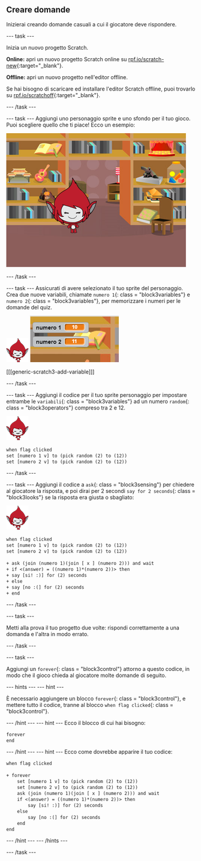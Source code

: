 ## Creare domande

Inizierai creando domande casuali a cui il giocatore deve rispondere.

\--- task \---

Inizia un nuovo progetto Scratch.

**Online:** apri un nuovo progetto Scratch online su [rpf.io/scratch-new](http://rpf.io/scratchon){:target="_blank"}.

**Offline:** apri un nuovo progetto nell'editor offline.

Se hai bisogno di scaricare ed installare l'editor Scratch offline, puoi trovarlo su [rpf.io/scratchoff](http://rpf.io/scratchoff){:target="_blank"}.

\--- /task \---

\--- task \--- Aggiungi uno personaggio sprite e uno sfondo per il tuo gioco. Puoi scegliere quello che ti piace! Ecco un esempio:

![schermata](images/brain-setting.png)

\--- /task \---

\--- task \--- Assicurati di avere selezionato il tuo sprite del personaggio. Crea due nuove variabili, chiamate `numero 1`{: class = "block3variables"} e `numero 2`{: class = "block3variables"}, per memorizzare i numeri per le domande del quiz.

![screenshot](images/giga-sprite.png) ![schermata](images/brain-variables.png)

[[[generic-scratch3-add-variable]]]

\--- /task \---

\--- task \--- Aggiungi il codice per il tuo sprite personaggio per impostare entrambe le `variabili`{: class = "block3variables"} ad un numero `random`{: class = "block3operators"} compreso tra 2 e 12.

![schermata](images/giga-sprite.png)

```blocks3
when flag clicked
set [numero 1 v] to (pick random (2) to (12))
set [numero 2 v] to (pick random (2) to (12))
```

\--- /task \---

\--- task \--- Aggiungi il codice a `ask`{: class = "block3sensing"} per chiedere al giocatore la risposta, e poi dirai per 2 secondi `say for 2 seconds`{: class = "block3looks"} se la risposta era giusta o sbagliato:

![schermata](images/giga-sprite.png)

```blocks3
when flag clicked
set [numero 1 v] to (pick random (2) to (12))
set [numero 2 v] to (pick random (2) to (12))

+ ask (join (numero 1)(join [ x ] (numero 2))) and wait
+ if <(answer) = ((numero 1)*(numero 2))> then
+ say [si! :)] for (2) seconds
+ else
+ say [no :(] for (2) seconds
+ end
```

\--- /task \---

\--- task \---

Metti alla prova il tuo progetto due volte: rispondi correttamente a una domanda e l'altra in modo errato.

\--- /task \---

\--- task \---

Aggiungi un `forever`{: class = "block3control"} attorno a questo codice, in modo che il gioco chieda al giocatore molte domande di seguito.

\--- hints \--- \--- hint \---

È necessario aggiungere un blocco `forever`{: class = "block3control"}, e mettere tutto il codice, tranne al blocco `when flag clicked`{: class = "block3control"}.

\--- /hint \--- \--- hint \--- Ecco il blocco di cui hai bisogno:

```blocks3
forever
end
```

\--- /hint \--- \--- hint \--- Ecco come dovrebbe apparire il tuo codice:

```blocks3
when flag clicked

+ forever
    set [numero 1 v] to (pick random (2) to (12))
    set [numero 2 v] to (pick random (2) to (12))
    ask (join (numero 1)(join [ x ] (numero 2))) and wait
    if <(answer) = ((numero 1)*(numero 2))> then
        say [si! :)] for (2) seconds
    else
        say [no :(] for (2) seconds
    end
end
```

\--- /hint \--- \--- /hints \---

\--- /task \---